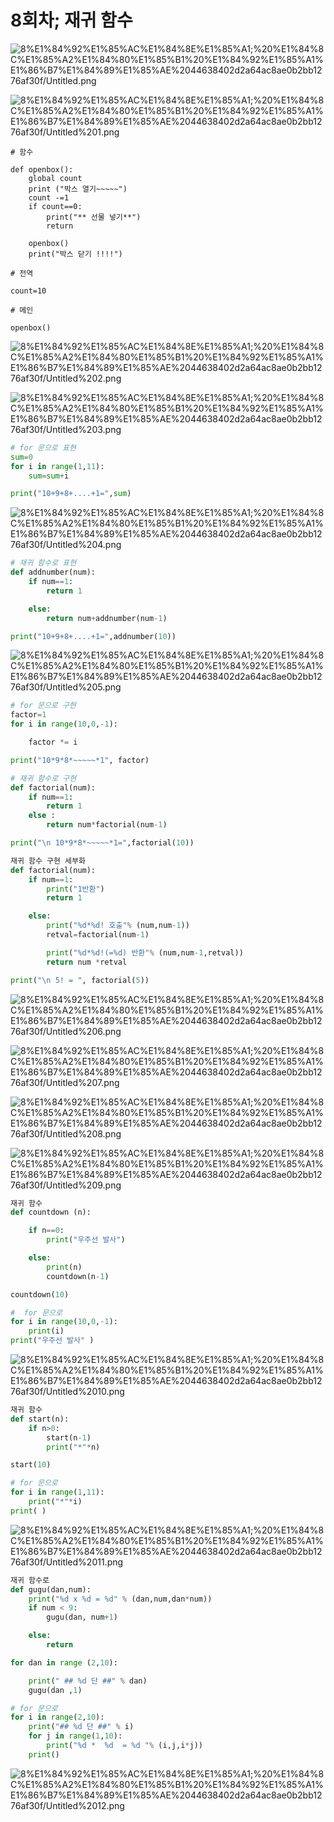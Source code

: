 # 8회차; 재귀 함수

![8%E1%84%92%E1%85%AC%E1%84%8E%E1%85%A1;%20%E1%84%8C%E1%85%A2%E1%84%80%E1%85%B1%20%E1%84%92%E1%85%A1%E1%86%B7%E1%84%89%E1%85%AE%2044638402d2a64ac8ae0b2bb1276af30f/Untitled.png](8%E1%84%92%E1%85%AC%E1%84%8E%E1%85%A1;%20%E1%84%8C%E1%85%A2%E1%84%80%E1%85%B1%20%E1%84%92%E1%85%A1%E1%86%B7%E1%84%89%E1%85%AE%2044638402d2a64ac8ae0b2bb1276af30f/Untitled.png)

![8%E1%84%92%E1%85%AC%E1%84%8E%E1%85%A1;%20%E1%84%8C%E1%85%A2%E1%84%80%E1%85%B1%20%E1%84%92%E1%85%A1%E1%86%B7%E1%84%89%E1%85%AE%2044638402d2a64ac8ae0b2bb1276af30f/Untitled%201.png](8%E1%84%92%E1%85%AC%E1%84%8E%E1%85%A1;%20%E1%84%8C%E1%85%A2%E1%84%80%E1%85%B1%20%E1%84%92%E1%85%A1%E1%86%B7%E1%84%89%E1%85%AE%2044638402d2a64ac8ae0b2bb1276af30f/Untitled%201.png)

```
# 함수

def openbox():
    global count
    print ("박스 열기~~~~~")
    count -=1
    if count==0:
        print("** 선물 넣기**")
        return

    openbox()
    print("박스 닫기 !!!!")

# 전역

count=10

# 메인

openbox()
```

![8%E1%84%92%E1%85%AC%E1%84%8E%E1%85%A1;%20%E1%84%8C%E1%85%A2%E1%84%80%E1%85%B1%20%E1%84%92%E1%85%A1%E1%86%B7%E1%84%89%E1%85%AE%2044638402d2a64ac8ae0b2bb1276af30f/Untitled%202.png](8%E1%84%92%E1%85%AC%E1%84%8E%E1%85%A1;%20%E1%84%8C%E1%85%A2%E1%84%80%E1%85%B1%20%E1%84%92%E1%85%A1%E1%86%B7%E1%84%89%E1%85%AE%2044638402d2a64ac8ae0b2bb1276af30f/Untitled%202.png)

![8%E1%84%92%E1%85%AC%E1%84%8E%E1%85%A1;%20%E1%84%8C%E1%85%A2%E1%84%80%E1%85%B1%20%E1%84%92%E1%85%A1%E1%86%B7%E1%84%89%E1%85%AE%2044638402d2a64ac8ae0b2bb1276af30f/Untitled%203.png](8%E1%84%92%E1%85%AC%E1%84%8E%E1%85%A1;%20%E1%84%8C%E1%85%A2%E1%84%80%E1%85%B1%20%E1%84%92%E1%85%A1%E1%86%B7%E1%84%89%E1%85%AE%2044638402d2a64ac8ae0b2bb1276af30f/Untitled%203.png)

```python
# for 문으로 표현
sum=0
for i in range(1,11):
    sum=sum+i

print("10+9+8+....+1=",sum)
```

![8%E1%84%92%E1%85%AC%E1%84%8E%E1%85%A1;%20%E1%84%8C%E1%85%A2%E1%84%80%E1%85%B1%20%E1%84%92%E1%85%A1%E1%86%B7%E1%84%89%E1%85%AE%2044638402d2a64ac8ae0b2bb1276af30f/Untitled%204.png](8%E1%84%92%E1%85%AC%E1%84%8E%E1%85%A1;%20%E1%84%8C%E1%85%A2%E1%84%80%E1%85%B1%20%E1%84%92%E1%85%A1%E1%86%B7%E1%84%89%E1%85%AE%2044638402d2a64ac8ae0b2bb1276af30f/Untitled%204.png)

```python
# 재귀 함수로 표현
def addnumber(num):
    if num==1:
        return 1

    else:
        return num+addnumber(num-1)

print("10+9+8+....+1=",addnumber(10))
```

![8%E1%84%92%E1%85%AC%E1%84%8E%E1%85%A1;%20%E1%84%8C%E1%85%A2%E1%84%80%E1%85%B1%20%E1%84%92%E1%85%A1%E1%86%B7%E1%84%89%E1%85%AE%2044638402d2a64ac8ae0b2bb1276af30f/Untitled%205.png](8%E1%84%92%E1%85%AC%E1%84%8E%E1%85%A1;%20%E1%84%8C%E1%85%A2%E1%84%80%E1%85%B1%20%E1%84%92%E1%85%A1%E1%86%B7%E1%84%89%E1%85%AE%2044638402d2a64ac8ae0b2bb1276af30f/Untitled%205.png)

```python
# for 문으로 구현
factor=1
for i in range(10,0,-1):

    factor *= i

print("10*9*8*~~~~~*1", factor)
```

```python
# 재귀 함수로 구현
def factorial(num):
    if num==1:
        return 1
    else :
        return num*factorial(num-1)

print("\n 10*9*8*~~~~~*1=",factorial(10))
```

```python
재귀 함수 구현 세부화
def factorial(num):
    if num==1:
        print("1반환")
        return 1

    else:
        print("%d*%d! 호출"% (num,num-1))
        retval=factorial(num-1)

        print("%d*%d!(=%d) 반환"% (num,num-1,retval))
        return num *retval

print("\n 5! = ", factorial(5))
```

![8%E1%84%92%E1%85%AC%E1%84%8E%E1%85%A1;%20%E1%84%8C%E1%85%A2%E1%84%80%E1%85%B1%20%E1%84%92%E1%85%A1%E1%86%B7%E1%84%89%E1%85%AE%2044638402d2a64ac8ae0b2bb1276af30f/Untitled%206.png](8%E1%84%92%E1%85%AC%E1%84%8E%E1%85%A1;%20%E1%84%8C%E1%85%A2%E1%84%80%E1%85%B1%20%E1%84%92%E1%85%A1%E1%86%B7%E1%84%89%E1%85%AE%2044638402d2a64ac8ae0b2bb1276af30f/Untitled%206.png)

![8%E1%84%92%E1%85%AC%E1%84%8E%E1%85%A1;%20%E1%84%8C%E1%85%A2%E1%84%80%E1%85%B1%20%E1%84%92%E1%85%A1%E1%86%B7%E1%84%89%E1%85%AE%2044638402d2a64ac8ae0b2bb1276af30f/Untitled%207.png](8%E1%84%92%E1%85%AC%E1%84%8E%E1%85%A1;%20%E1%84%8C%E1%85%A2%E1%84%80%E1%85%B1%20%E1%84%92%E1%85%A1%E1%86%B7%E1%84%89%E1%85%AE%2044638402d2a64ac8ae0b2bb1276af30f/Untitled%207.png)

![8%E1%84%92%E1%85%AC%E1%84%8E%E1%85%A1;%20%E1%84%8C%E1%85%A2%E1%84%80%E1%85%B1%20%E1%84%92%E1%85%A1%E1%86%B7%E1%84%89%E1%85%AE%2044638402d2a64ac8ae0b2bb1276af30f/Untitled%208.png](8%E1%84%92%E1%85%AC%E1%84%8E%E1%85%A1;%20%E1%84%8C%E1%85%A2%E1%84%80%E1%85%B1%20%E1%84%92%E1%85%A1%E1%86%B7%E1%84%89%E1%85%AE%2044638402d2a64ac8ae0b2bb1276af30f/Untitled%208.png)

![8%E1%84%92%E1%85%AC%E1%84%8E%E1%85%A1;%20%E1%84%8C%E1%85%A2%E1%84%80%E1%85%B1%20%E1%84%92%E1%85%A1%E1%86%B7%E1%84%89%E1%85%AE%2044638402d2a64ac8ae0b2bb1276af30f/Untitled%209.png](8%E1%84%92%E1%85%AC%E1%84%8E%E1%85%A1;%20%E1%84%8C%E1%85%A2%E1%84%80%E1%85%B1%20%E1%84%92%E1%85%A1%E1%86%B7%E1%84%89%E1%85%AE%2044638402d2a64ac8ae0b2bb1276af30f/Untitled%209.png)

```python
재귀 함수
def countdown (n):

    if n==0:
        print("우주선 발사")

    else:
        print(n)
        countdown(n-1)

countdown(10)
```

```python
#  for 문으로
for i in range(10,0,-1):
    print(i)
print("우주선 발사" )

```

![8%E1%84%92%E1%85%AC%E1%84%8E%E1%85%A1;%20%E1%84%8C%E1%85%A2%E1%84%80%E1%85%B1%20%E1%84%92%E1%85%A1%E1%86%B7%E1%84%89%E1%85%AE%2044638402d2a64ac8ae0b2bb1276af30f/Untitled%2010.png](8%E1%84%92%E1%85%AC%E1%84%8E%E1%85%A1;%20%E1%84%8C%E1%85%A2%E1%84%80%E1%85%B1%20%E1%84%92%E1%85%A1%E1%86%B7%E1%84%89%E1%85%AE%2044638402d2a64ac8ae0b2bb1276af30f/Untitled%2010.png)

```python
재귀 함수
def start(n):
    if n>0:
        start(n-1)
        print("*"*n)

start(10)

```

```python
# for 문으로
for i in range(1,11):
    print("*"*i)
print( )
```

![8%E1%84%92%E1%85%AC%E1%84%8E%E1%85%A1;%20%E1%84%8C%E1%85%A2%E1%84%80%E1%85%B1%20%E1%84%92%E1%85%A1%E1%86%B7%E1%84%89%E1%85%AE%2044638402d2a64ac8ae0b2bb1276af30f/Untitled%2011.png](8%E1%84%92%E1%85%AC%E1%84%8E%E1%85%A1;%20%E1%84%8C%E1%85%A2%E1%84%80%E1%85%B1%20%E1%84%92%E1%85%A1%E1%86%B7%E1%84%89%E1%85%AE%2044638402d2a64ac8ae0b2bb1276af30f/Untitled%2011.png)

```python
재귀 함수로
def gugu(dan,num):
    print("%d x %d = %d" % (dan,num,dan*num))
    if num < 9:
        gugu(dan, num+1)

    else:
        return

for dan in range (2,10):

    print(" ## %d 단 ##" % dan)
    gugu(dan ,1)

```

```python
# for 문으로
for i in range(2,10):
    print("## %d 단 ##" % i)
    for j in range(1,10):
        print("%d *  %d  = %d "% (i,j,i*j))
    print()
```

![8%E1%84%92%E1%85%AC%E1%84%8E%E1%85%A1;%20%E1%84%8C%E1%85%A2%E1%84%80%E1%85%B1%20%E1%84%92%E1%85%A1%E1%86%B7%E1%84%89%E1%85%AE%2044638402d2a64ac8ae0b2bb1276af30f/Untitled%2012.png](8%E1%84%92%E1%85%AC%E1%84%8E%E1%85%A1;%20%E1%84%8C%E1%85%A2%E1%84%80%E1%85%B1%20%E1%84%92%E1%85%A1%E1%86%B7%E1%84%89%E1%85%AE%2044638402d2a64ac8ae0b2bb1276af30f/Untitled%2012.png)